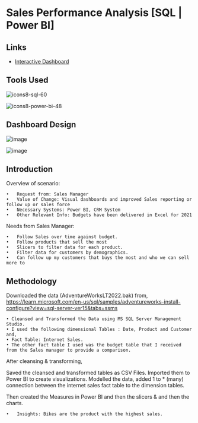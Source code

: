 # Sales Performance Analysis [SQL | Power BI]






## Links

- [Interactive Dashboard](https://app.powerbi.com/view?r=eyJrIjoiYjZmNWY5NWUtNTBmZS00ZWRkLWE4MjMtNWU5MzQ5Nzk0YmRiIiwidCI6ImRmODY3OWNkLWE4MGUtNDVkOC05OWFjLWM4M2VkN2ZmOTVhMCJ9)

## Tools Used

![icons8-sql-60](https://github.com/user-attachments/assets/e540be0c-3c1e-4245-a9d4-14796fbb51c3)

![icons8-power-bi-48](https://github.com/user-attachments/assets/a621e814-ce72-44e4-a2e6-0e34eb588881)

## Dashboard Design

![image](https://github.com/user-attachments/assets/2a495e9b-3d0a-48a2-b891-34f8714ab675)

![image](https://github.com/user-attachments/assets/9df82389-9582-446a-bca7-f413c85a946d)
## Introduction

Overview of scenario:

	•   Request from: Sales Manager
	•   Value of Change: Visual dashboards and improved Sales reporting or follow up or sales force
	•   Necessary Systems: Power BI, CRM System
	•   Other Relevant Info: Budgets have been delivered in Excel for 2021



Needs from Sales Manager:

	•   Follow Sales over time against budget.
	•   Follow products that sell the most
	•   Slicers to filter data for each product.
	•   Filter data for customers by demographics.
	•   Can follow up my customers that buys the most and who we can sell more to


## Methodology



Downloaded the data (AdventureWorksLT2022.bak) from,
 https://learn.microsoft.com/en-us/sql/samples/adventureworks-install-configure?view=sql-server-ver15&tabs=ssms

	• Cleansed and Transformed the Data using MS SQL Server Management Studio.
	• I used the following dimensional Tables : Date, Product and Customer and,
	• Fact Table: Internet Sales.
	• The other fact table I used was the budget table that I received from the Sales manager to provide a comparison.

After cleansing & transforming,

Saved the cleansed and transformed tables as CSV Files. Imported them to Power BI to create visualizations. Modelled the data, added 1 to * (many) connection between the internet sales fact table to the dimension tables.

Then created the Measures in Power BI and then the slicers & and then the charts. 

	•   Insights: Bikes are the product with the highest sales.
